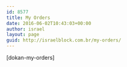 ```yaml
---
id: 8577
title: My Orders
date: 2016-06-02T10:43:03+00:00
author: israel
layout: page
guid: http://israelblock.com.br/my-orders/
---
```

[dokan-my-orders]